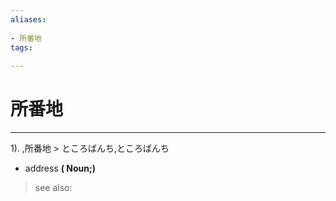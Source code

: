 ```yaml
---
aliases:
    
- 所番地
tags:
    
---
```


# 所番地
---
1).
,所番地 > ところばんち,ところばんち

- address
**( Noun;)**
> see also: 
            
